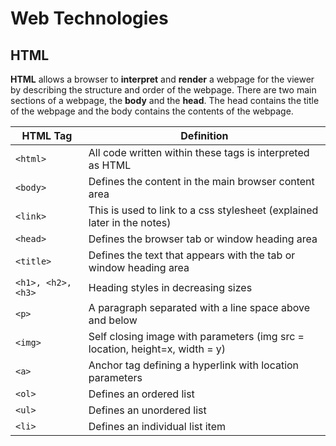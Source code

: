 # Web Technologies

## HTML
**HTML** allows a browser to **interpret** and **render** a webpage for the viewer by describing the structure and order of the webpage.
There are two main sections of a webpage, the **body** and the **head**. The head contains the title of the webpage and the body contains the contents of the webpage.

| HTML Tag  | Definition |
| ------------- | ------------- |
| ```<html>``` | All code written within these tags is interpreted as HTML |
| ```<body>``` | Defines the content in the main browser content area |
|```<link>```| This is used to link to a css stylesheet (explained later in the notes) |
|```<head>```| Defines the browser tab or window heading area |
|```<title>```| Defines the text that appears with the tab or window heading area |
|```<h1>, <h2>, <h3>```| Heading styles in decreasing sizes |
|```<p>```| A paragraph separated with a line space above and below |
|```<img>```| Self closing image with parameters (img src = location, height=x, width = y) |
|```<a>```| Anchor tag defining a hyperlink with location parameters |
|```<ol>```| Defines an ordered list |
|```<ul>```| Defines an unordered list |
|```<li>```| Defines an individual list item |
